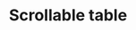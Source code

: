 ---
layout: pattern
categories: [patterns, table]
title: Scrollable table
type: [detail-page]
permalink: /patterns/table/scrollable-table/
overview: A scrollable table is ideal for dense data.
description: A scrollable table is ideal for dense data.
    
usa-link: "https://designsystem.digital.gov/components/table/"

### Paths to view design and code... 
## designimg: can be used to show an image of the design until a coded version can be created. The htmlpath & csspath should be located in the pattens folder. Read more about creating coded components in /docs/creating-patterns 
# designimg: 

htmlpath: patterns/table/table-scrollable.md
csspath: patterns/table/index.scss
---